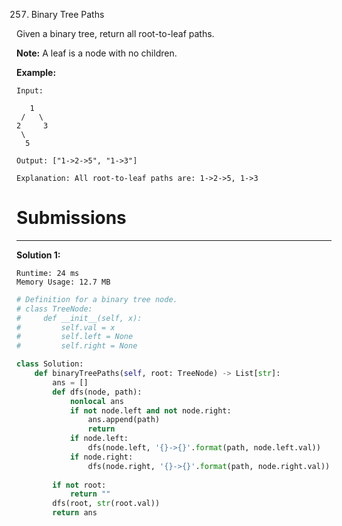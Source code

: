 257. Binary Tree Paths

Given a binary tree, return all root-to-leaf paths.

**Note:** A leaf is a node with no children.

**Example:**
```
Input:

   1
 /   \
2     3
 \
  5

Output: ["1->2->5", "1->3"]

Explanation: All root-to-leaf paths are: 1->2->5, 1->3
```

# Submissions
---
**Solution 1:**
```
Runtime: 24 ms
Memory Usage: 12.7 MB
```
```python
# Definition for a binary tree node.
# class TreeNode:
#     def __init__(self, x):
#         self.val = x
#         self.left = None
#         self.right = None

class Solution:
    def binaryTreePaths(self, root: TreeNode) -> List[str]:
        ans = []
        def dfs(node, path):
            nonlocal ans
            if not node.left and not node.right:
                ans.append(path)
                return
            if node.left:
                dfs(node.left, '{}->{}'.format(path, node.left.val))
            if node.right:
                dfs(node.right, '{}->{}'.format(path, node.right.val))
            
        if not root:
            return ""
        dfs(root, str(root.val))
        return ans
```